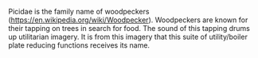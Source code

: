 Picidae is the family name of woodpeckers (https://en.wikipedia.org/wiki/Woodpecker). Woodpeckers are known for their tapping on trees in search for food. The sound of this tapping drums up utilitarian imagery. It is from this imagery that this suite of utility/boiler plate reducing functions receives its name.
